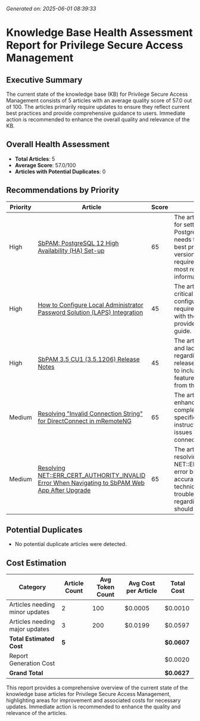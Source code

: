 *Generated on: 2025-06-01 08:39:33*

# Knowledge Base Health Assessment Report for Privilege Secure Access Management

## Executive Summary
The current state of the knowledge base (KB) for Privilege Secure Access Management consists of 5 articles with an average quality score of 57.0 out of 100. The articles primarily require updates to ensure they reflect current best practices and provide comprehensive guidance to users. Immediate action is recommended to enhance the overall quality and relevance of the KB.

## Overall Health Assessment
- **Total Articles**: 5
- **Average Score**: 57.0/100
- **Articles with Potential Duplicates**: 0

## Recommendations by Priority

| Priority | Article | Score | Recommendation |
|----------|---------|-------|----------------|
| High     | [SbPAM: PostgreSQL 12 High Availability (HA) Set-up](..\ka04u0000001COnAAM.html) | 65 | The article provides a solid foundation for setting up high availability with PostgreSQL 12, but it is outdated and needs to be updated to reflect current best practices and newer PostgreSQL versions. Immediate attention is required to ensure users have the most relevant and accurate information. |
| High     | [How to Configure Local Administrator Password Solution (LAPS) Integration](..\ka04u000000Hca2AAC.html) | 45 | The article is outdated and lacks critical information needed for configuring LAPS integration. It requires significant updates to align with the reference documentation and provide users with a comprehensive guide. |
| High     | [SbPAM 3.5 CU1 (3.5.1206) Release Notes](..\ka04u000000Hca8AAC.html) | 45 | The article is significantly outdated and lacks essential information regarding the SbPAM 3.5 CU1 release. It requires a complete rewrite to include detailed release notes, features, and any relevant changes from the previous version. |
| Medium   | [Resolving "Invalid Connection String" for DirectConnect in mRemoteNG](..\ka04u000000Hca3AAC.html) | 65 | The article requires updates to enhance its accuracy and completeness. It should include specific examples, detailed instructions, and address potential issues related to authentication connectors. |
| Medium   | [Resolving NET::ERR_CERT_AUTHORITY_INVALID Error When Navigating to SbPAM Web App After Upgrade](..\ka04u000000Hca9AAC.html) | 65 | The article provides a basic guide to resolving the NET::ERR_CERT_AUTHORITY_INVALID error but requires updates to enhance accuracy, completeness, and technical depth. Additional troubleshooting steps and context regarding certificate management should be included. |

## Potential Duplicates
- No potential duplicate articles were detected.

## Cost Estimation

| Category                        | Article Count | Avg Token Count | Avg Cost per Article | Total Cost  |
|---------------------------------|----------------|------------------|----------------------|-------------|
| Articles needing minor updates   | 2              | 100              | $0.0005              | $0.0010     |
| Articles needing major updates    | 3              | 200              | $0.0199              | $0.0597     |
| **Total Estimated Cost**         | **5**          |                  |                      | **$0.0607** |
| Report Generation Cost           |                |                  |                      | $0.0020     |
| **Grand Total**                  |                |                  |                      | **$0.0627** |

This report provides a comprehensive overview of the current state of the knowledge base articles for Privilege Secure Access Management, highlighting areas for improvement and associated costs for necessary updates. Immediate action is recommended to enhance the quality and relevance of the articles.